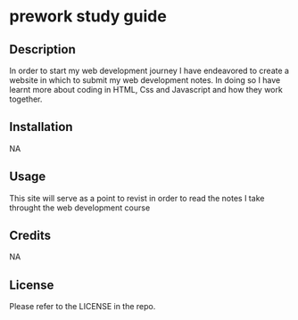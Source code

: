 # prework study guide

## Description

In order to start my web development journey I have endeavored to create a website in which to submit my web development notes. In doing so I have learnt more about coding in HTML, Css and Javascript and how they work together. 

## Installation

NA

## Usage

This site will serve as a point to revist in order to read the notes I take throught the web development course

## Credits

NA

## License

Please refer to the LICENSE in the repo.
